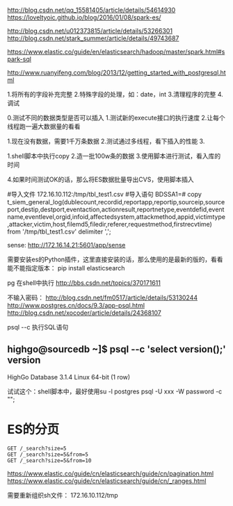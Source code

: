 http://blog.csdn.net/qq_15581405/article/details/54614930
https://loveltyoic.github.io/blog/2016/01/08/spark-es/


http://blog.csdn.net/u012373815/article/details/53266301
http://blog.csdn.net/stark_summer/article/details/49743687

https://www.elastic.co/guide/en/elasticsearch/hadoop/master/spark.html#spark-sql

http://www.ruanyifeng.com/blog/2013/12/getting_started_with_postgresql.html


1.将所有的字段补充完整
2.特殊字段的处理，如：date，int
3.清理程序的完整
4.调试

0.测试不同的数据类型是否可以插入
1.测试新的execute接口的执行速度
2.让每个线程跑一遍大数据量的看看


1.现在没有数据，需要1千万条数据
2.测试通过多线程，看下插入的性能
3.


1.shell脚本中执行copy
2.造一批100w条的数据
3.使用脚本进行测试，看入库的时间

4.如果时间测试OK的话，那么将ES数据批量导出CVS，使用脚本插入

#导入文件
172.16.10.112:/tmp/tbl_test1.csv
#导入语句
BDSSA1=# copy t_siem_general_log(dublecount,recordid,reportapp,reportip,sourceip,sourceport,destip,destport,eventaction,actionresult,reportnetype,eventdefid,eventname,eventlevel,orgid,infoid,affectedsystem,attackmethod,appid,victimtype,attacker,victim,host,filemd5,filedir,referer,requestmethod,firstrecvtime) from '/tmp/tbl_test1.csv' delimiter ',';

sense:
http://172.16.14.21:5601/app/sense

需要安装es的Python插件，这里直接安装的话，那么使用的是最新的版的，看看能不能指定版本：
pip install elasticsearch




pg 在shell中执行
http://bbs.csdn.net/topics/370171611

不输入密码：
http://blog.csdn.net/fm0517/article/details/53130244
http://www.postgres.cn/docs/9.3/app-psql.html
http://blog.csdn.net/xocoder/article/details/24368107


psql --c 执行SQL语句

highgo@sourcedb ~]$ psql --c 'select version();'
              version               
------------------------------------
 HighGo Database 3.1.4 Linux 64-bit
(1 row)

试试这个：shell脚本中，最好使用su -l postgres psql -U xxx -W password -c "";


# ES的分页

```
GET /_search?size=5
GET /_search?size=5&from=5
GET /_search?size=5&from=10

```

https://www.elastic.co/guide/cn/elasticsearch/guide/cn/pagination.html
https://www.elastic.co/guide/cn/elasticsearch/guide/cn/_ranges.html


需要重新组织sh文件：
172.16.10.112/tmp




